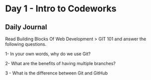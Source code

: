 # Day 1 - Intro to Codeworks

## Daily Journal
Read Building Blocks Of Web Development > GIT 101 and answer the following questions.

1- In your own words, why do we use Git?

2- What are the benefits of having multiple branches?

3 - What is the difference between Git and GitHub